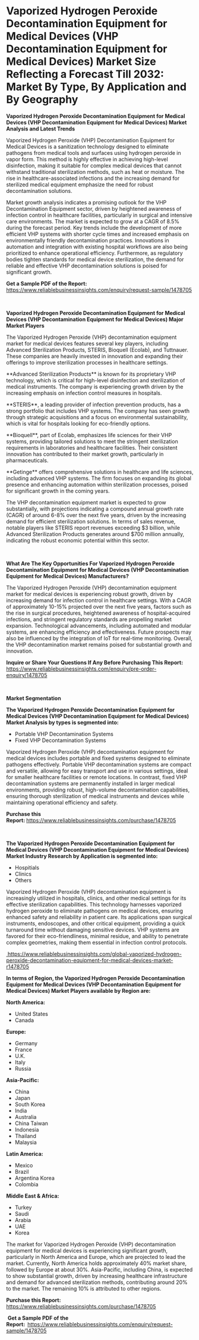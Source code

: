 <p><h1>Vaporized Hydrogen Peroxide Decontamination Equipment for Medical Devices (VHP Decontamination Equipment for Medical Devices) Market Size Reflecting a Forecast Till 2032: Market By Type, By Application and By Geography</h1></p><p><strong>Vaporized Hydrogen Peroxide Decontamination Equipment for Medical Devices (VHP Decontamination Equipment for Medical Devices) Market Analysis and Latest Trends</strong></p>
<p><p>Vaporized Hydrogen Peroxide (VHP) Decontamination Equipment for Medical Devices is a sanitization technology designed to eliminate pathogens from medical tools and surfaces using hydrogen peroxide in vapor form. This method is highly effective in achieving high-level disinfection, making it suitable for complex medical devices that cannot withstand traditional sterilization methods, such as heat or moisture. The rise in healthcare-associated infections and the increasing demand for sterilized medical equipment emphasize the need for robust decontamination solutions.</p><p>Market growth analysis indicates a promising outlook for the VHP Decontamination Equipment sector, driven by heightened awareness of infection control in healthcare facilities, particularly in surgical and intensive care environments. The market is expected to grow at a CAGR of 8.5% during the forecast period. Key trends include the development of more efficient VHP systems with shorter cycle times and increased emphasis on environmentally friendly decontamination practices. Innovations in automation and integration with existing hospital workflows are also being prioritized to enhance operational efficiency. Furthermore, as regulatory bodies tighten standards for medical device sterilization, the demand for reliable and effective VHP decontamination solutions is poised for significant growth.</p></p>
<p><strong>Get a Sample PDF of the Report:&nbsp;</strong> <a href="https://www.reliablebusinessinsights.com/enquiry/request-sample/1478705?utm_campaign=2301&utm_medium=2&utm_source=Github&utm_content=ia&utm_term=14042025&utm_id=vaporized-hydrogen-peroxide-decontamination-equipment-for-medical-devices-vhp-decontamination-equipment-for-medical-devices">https://www.reliablebusinessinsights.com/enquiry/request-sample/1478705</a></p>
<p>&nbsp;</p>
<p><strong>Vaporized Hydrogen Peroxide Decontamination Equipment for Medical Devices (VHP Decontamination Equipment for Medical Devices) Major Market Players</strong></p>
<p><p>The Vaporized Hydrogen Peroxide (VHP) decontamination equipment market for medical devices features several key players, including Advanced Sterilization Products, STERIS, Bioquell (Ecolab), and Tuttnauer. These companies are heavily invested in innovation and expanding their offerings to improve sterilization processes in healthcare settings.</p><p>**Advanced Sterilization Products** is known for its proprietary VHP technology, which is critical for high-level disinfection and sterilization of medical instruments. The company is experiencing growth driven by the increasing emphasis on infection control measures in hospitals.</p><p>**STERIS**, a leading provider of infection prevention products, has a strong portfolio that includes VHP systems. The company has seen growth through strategic acquisitions and a focus on environmental sustainability, which is vital for hospitals looking for eco-friendly options.</p><p>**Bioquell**, part of Ecolab, emphasizes life sciences for their VHP systems, providing tailored solutions to meet the stringent sterilization requirements in laboratories and healthcare facilities. Their consistent innovation has contributed to their market growth, particularly in pharmaceuticals.</p><p>**Getinge** offers comprehensive solutions in healthcare and life sciences, including advanced VHP systems. The firm focuses on expanding its global presence and enhancing automation within sterilization processes, poised for significant growth in the coming years.</p><p>The VHP decontamination equipment market is expected to grow substantially, with projections indicating a compound annual growth rate (CAGR) of around 6-8% over the next five years, driven by the increasing demand for efficient sterilization solutions. In terms of sales revenue, notable players like STERIS report revenues exceeding $3 billion, while Advanced Sterilization Products generates around $700 million annually, indicating the robust economic potential within this sector.</p></p>
<p>&nbsp;</p>
<p><strong>What Are The Key Opportunities For Vaporized Hydrogen Peroxide Decontamination Equipment for Medical Devices (VHP Decontamination Equipment for Medical Devices) Manufacturers?</strong></p>
<p><p>The Vaporized Hydrogen Peroxide (VHP) decontamination equipment market for medical devices is experiencing robust growth, driven by increasing demand for infection control in healthcare settings. With a CAGR of approximately 10-15% projected over the next five years, factors such as the rise in surgical procedures, heightened awareness of hospital-acquired infections, and stringent regulatory standards are propelling market expansion. Technological advancements, including automated and modular systems, are enhancing efficiency and effectiveness. Future prospects may also be influenced by the integration of IoT for real-time monitoring. Overall, the VHP decontamination market remains poised for substantial growth and innovation.</p></p>
<p><strong>Inquire or Share Your Questions If Any Before Purchasing This Report:</strong> <a href="https://www.reliablebusinessinsights.com/enquiry/pre-order-enquiry/1478705?utm_campaign=2301&utm_medium=2&utm_source=Github&utm_content=ia&utm_term=14042025&utm_id=vaporized-hydrogen-peroxide-decontamination-equipment-for-medical-devices-vhp-decontamination-equipment-for-medical-devices">https://www.reliablebusinessinsights.com/enquiry/pre-order-enquiry/1478705</a></p>
<p>&nbsp;</p>
<p><strong>Market Segmentation</strong></p>
<p><strong>The Vaporized Hydrogen Peroxide Decontamination Equipment for Medical Devices (VHP Decontamination Equipment for Medical Devices) Market Analysis by types is segmented into:</strong></p>
<p><ul><li>Portable VHP Decontamination Systems</li><li>Fixed VHP Decontamination Systems</li></ul></p>
<p><p>Vaporized Hydrogen Peroxide (VHP) decontamination equipment for medical devices includes portable and fixed systems designed to eliminate pathogens effectively. Portable VHP decontamination systems are compact and versatile, allowing for easy transport and use in various settings, ideal for smaller healthcare facilities or remote locations. In contrast, fixed VHP decontamination systems are permanently installed in larger medical environments, providing robust, high-volume decontamination capabilities, ensuring thorough sterilization of medical instruments and devices while maintaining operational efficiency and safety.</p></p>
<p><strong>Purchase this Report:&nbsp;</strong><a href="https://www.reliablebusinessinsights.com/purchase/1478705?utm_campaign=2301&utm_medium=2&utm_source=Github&utm_content=ia&utm_term=14042025&utm_id=vaporized-hydrogen-peroxide-decontamination-equipment-for-medical-devices-vhp-decontamination-equipment-for-medical-devices">https://www.reliablebusinessinsights.com/purchase/1478705</a></p>
<p>&nbsp;</p>
<p><strong>The Vaporized Hydrogen Peroxide Decontamination Equipment for Medical Devices (VHP Decontamination Equipment for Medical Devices) Market Industry Research by Application is segmented into:</strong></p>
<p><ul><li>Hospitials</li><li>Clinics</li><li>Others</li></ul></p>
<p><p>Vaporized Hydrogen Peroxide (VHP) decontamination equipment is increasingly utilized in hospitals, clinics, and other medical settings for its effective sterilization capabilities. This technology harnesses vaporized hydrogen peroxide to eliminate pathogens on medical devices, ensuring enhanced safety and reliability in patient care. Its applications span surgical instruments, endoscopes, and other critical equipment, providing a quick turnaround time without damaging sensitive devices. VHP systems are favored for their eco-friendliness, minimal residue, and ability to penetrate complex geometries, making them essential in infection control protocols.</p></p>
<p><a href="https://www.reliablebusinessinsights.com/global-vaporized-hydrogen-peroxide-decontamination-equipment-for-medical-devices-market-r1478705?utm_campaign=2301&utm_medium=2&utm_source=Github&utm_content=ia&utm_term=14042025&utm_id=vaporized-hydrogen-peroxide-decontamination-equipment-for-medical-devices-vhp-decontamination-equipment-for-medical-devices">&nbsp;https://www.reliablebusinessinsights.com/global-vaporized-hydrogen-peroxide-decontamination-equipment-for-medical-devices-market-r1478705</a></p>
<p><strong>In terms of Region, the Vaporized Hydrogen Peroxide Decontamination Equipment for Medical Devices (VHP Decontamination Equipment for Medical Devices) Market Players available by Region are:</strong></p>
<p>
    <p> <strong> North America: </strong>
        <ul>
            <li>United States</li>
            <li>Canada</li>
        </ul>
        </p> 
    <p> <strong> Europe: </strong>
        <ul>
            <li>Germany</li>
            <li>France</li>
            <li>U.K.</li>
            <li>Italy</li>
            <li>Russia</li>
        </ul>
        </p> 
    <p> <strong> Asia-Pacific: </strong>
        <ul>
            <li>China</li>
            <li>Japan</li>
            <li>South Korea</li>
            <li>India</li>
            <li>Australia</li>
            <li>China Taiwan</li>
            <li>Indonesia</li>
            <li>Thailand</li>
            <li>Malaysia</li>
        </ul>
        </p> 
    <p> <strong> Latin America: </strong>
        <ul>
            <li>Mexico</li>
            <li>Brazil</li>
            <li>Argentina Korea</li>
            <li>Colombia</li>
        </ul>
        </p> 
    <p> <strong> Middle East & Africa: </strong>
        <ul>
            <li>Turkey</li>
            <li>Saudi</li>
            <li>Arabia</li>
            <li>UAE</li>
            <li>Korea</li>
        </ul>
    </p>
    </p>
<p><p>The market for Vaporized Hydrogen Peroxide (VHP) decontamination equipment for medical devices is experiencing significant growth, particularly in North America and Europe, which are projected to lead the market. Currently, North America holds approximately 40% market share, followed by Europe at about 30%. Asia-Pacific, including China, is expected to show substantial growth, driven by increasing healthcare infrastructure and demand for advanced sterilization methods, contributing around 20% to the market. The remaining 10% is attributed to other regions.</p></p>
<p><strong>Purchase this Report: </strong><a href="https://www.reliablebusinessinsights.com/purchase/1478705?utm_campaign=2301&utm_medium=2&utm_source=Github&utm_content=ia&utm_term=14042025&utm_id=vaporized-hydrogen-peroxide-decontamination-equipment-for-medical-devices-vhp-decontamination-equipment-for-medical-devices">https://www.reliablebusinessinsights.com/purchase/1478705</a></p>
<p>&nbsp;<strong>Get a Sample PDF of the Report:&nbsp;&nbsp;</strong><a href="https://www.reliablebusinessinsights.com/enquiry/request-sample/1478705?utm_campaign=2301&utm_medium=2&utm_source=Github&utm_content=ia&utm_term=14042025&utm_id=vaporized-hydrogen-peroxide-decontamination-equipment-for-medical-devices-vhp-decontamination-equipment-for-medical-devices">https://www.reliablebusinessinsights.com/enquiry/request-sample/1478705</a></p>
<p><strong></strong></p>
<p><p></p><p></p><p></p></p>